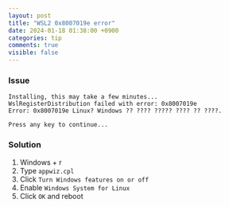 ```yaml
---
layout: post
title: "WSL2 0x8007019e error"
date: 2024-01-18 01:38:00 +0900
categories: tip
comments: true
visible: false
---
```

### Issue
```
Installing, this may take a few minutes...
WslRegisterDistribution failed with error: 0x8007019e
Error: 0x8007019e Linux? Windows ?? ???? ????? ???? ?? ????.

Press any key to continue...
```

### Solution
1. Windows + r
2. Type `appwiz.cpl`
3. Click `Turn Windows features on or off`
4. Enable `Windows System for Linux`
5. Click `OK` and reboot